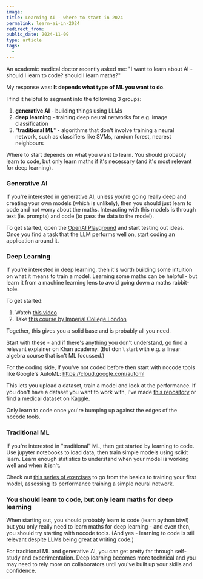 ```yaml
---
image:
title: Learning AI - where to start in 2024
permalink: learn-ai-in-2024
redirect_from:
public_date: 2024-11-09
type: article
tags:
  - 
---
```

An academic medical doctor recently asked me: "I want to learn about AI - should I learn to code? should I learn maths?"

My response was: **It depends what type of ML you want to do**.

I find it helpful to segment into the following 3 groups:
1. **generative AI** - building things using LLMs
2. **deep learning** - training deep neural networks for e.g. image classification
3. "**traditional ML**" - algorithms that don't involve training a neural network, such as classifiers like SVMs, random forest, nearest neighbours

Where to start depends on what you want to learn. You should probably learn to code, but only learn maths if it's necessary (and it's most relevant for deep learning).


### Generative AI

If you're interested in generative AI, unless you're going really deep and creating your own models (which is unlikely), then you should just learn to code and not worry about the maths. Interacting with this models is through text (ie. prompts) and code (to pass the data to the model).

To get started, open the [OpenAI Playground](https://platform.openai.com/playground/) and start testing out ideas. Once you find a task that the LLM performs well on, start coding an application around it.


### Deep Learning

If you're interested in deep learning, then it's worth building some intuition on what it means to train a model. Learning some maths can be helpful - but learn it from a machine learning lens to avoid going down a maths rabbit-hole.

To get started:

1. Watch [this video](https://youtube.com/watch?v=nrHH8y7cKAc)
2. Take [this course by Imperial College London](https://coursera.org/specializations/mathematics-machine-learning)

Together, this gives you a solid base and is probably all you need.

Start with these - and if there's anything you don't understand, go find a relevant explainer on Khan academy. (But don't start with e.g. a linear algebra course that isn't ML focussed.)

For the coding side, if you've not coded before then start with nocode tools like Google's AutoML: https://cloud.google.com/automl

This lets you upload a dataset, train a model and look at the performance. If you don't have a dataset you want to work with, I've made [this repository](https://github.com/chris-lovejoy/medical-datasets-for-education) or find a medical dataset on Kaggle.

Only learn to code once you're bumping up against the edges of the nocode tools.


### Traditional ML

If you're interested in "traditional" ML, then get started by learning to code. Use jupyter notebooks to load data, then train simple models using scikit learn. Learn enough statistics to understand when your model is working well and when it isn't.

Check out [this series of exercises](https://github.com/chris-lovejoy/CodingForMedicine) to go from the basics to training your first model, assessing its performance training a simple neural network.


### You should learn to code, but only learn maths for deep learning

When starting out, you should probably learn to code (learn python btw!) but you only really need to learn maths for deep learning - and even then, you should try starting with nocode tools. (And yes - learning to code is still relevant despite LLMs being great at writing code.)

For traditional ML and generative AI, you can get pretty far through self-study and experimentation. Deep learning becomes more technical and you may need to rely more on collaborators until you've built up your skills and confidence.


